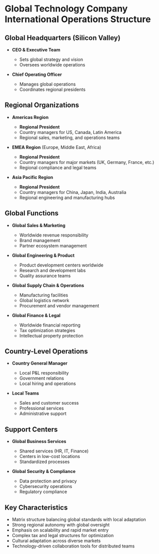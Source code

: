 # Global Technology Company International Operations Structure

## Global Headquarters (Silicon Valley)
- **CEO & Executive Team**
  - Sets global strategy and vision
  - Oversees worldwide operations

- **Chief Operating Officer**
  - Manages global operations
  - Coordinates regional presidents

## Regional Organizations
- **Americas Region**
  - **Regional President**
  - Country managers for US, Canada, Latin America
  - Regional sales, marketing, and operations teams

- **EMEA Region** (Europe, Middle East, Africa)
  - **Regional President**
  - Country managers for major markets (UK, Germany, France, etc.)
  - Regional compliance and legal teams

- **Asia Pacific Region**
  - **Regional President**
  - Country managers for China, Japan, India, Australia
  - Regional engineering and manufacturing hubs

## Global Functions
- **Global Sales & Marketing**
  - Worldwide revenue responsibility
  - Brand management
  - Partner ecosystem management

- **Global Engineering & Product**
  - Product development centers worldwide
  - Research and development labs
  - Quality assurance teams

- **Global Supply Chain & Operations**
  - Manufacturing facilities
  - Global logistics network
  - Procurement and vendor management

- **Global Finance & Legal**
  - Worldwide financial reporting
  - Tax optimization strategies
  - Intellectual property protection

## Country-Level Operations
- **Country General Manager**
  - Local P&L responsibility
  - Government relations
  - Local hiring and operations

- **Local Teams**
  - Sales and customer success
  - Professional services
  - Administrative support

## Support Centers
- **Global Business Services**
  - Shared services (HR, IT, Finance)
  - Centers in low-cost locations
  - Standardized processes

- **Global Security & Compliance**
  - Data protection and privacy
  - Cybersecurity operations
  - Regulatory compliance

## Key Characteristics
- Matrix structure balancing global standards with local adaptation
- Strong regional autonomy with global oversight
- Emphasis on scalability and rapid market entry
- Complex tax and legal structures for optimization
- Cultural adaptation across diverse markets
- Technology-driven collaboration tools for distributed teams
